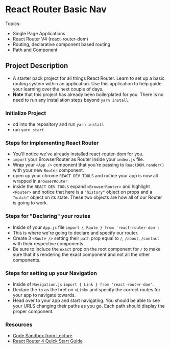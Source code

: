 # React Router Basic Nav

Topics:

-   Single Page Applications
-   React Router V4 (react-router-dom)
-   Routing, declarative component based routing
-   Path and Component

## Project Description

-   A starter pack project for all things React Router. Learn to set up a basic routing system within an application. Use this application to help guide your learning over the next couple of days.
-   **Note** that this project has already been boilerplated for you. There is no need to run any installation steps beyond `yarn install`.

### Initialize Project

-   cd into the repository and run `yarn install`
-   run `yarn start`

### Steps for implementing React Router

-   You'll notice we've already installed react-router-dom for you.
-   `import` your BrowserRouter as Router inside your `index.js` file.
-   Wrap your `<App />` component that you're passing to `ReactDOM.render()` with your new `Router` component.
-   open up your chrome `REACT DEV TOOLS` and notice your app is now all wrapped in `BrowserRouter`
-   inside the `REACT DEV TOOLS` expand `<BrowserRouter>` and highlight `<Router>` and notice that here is a `"history"` object on props and a `"match"` object on its state. These two objects are how all of our Router is going to work.

### Steps for "Declaring" your routes

-   Inside of your `App.js` file `import { Route } from 'react-router-dom';`
-   This is where we're going to declare and specify our router.
-   Create 3 `<Route />` setting their `path` prop equal to `/`, `/about`, `/contact` with their respective components.
-   Be sure to incluce the `exact` prop on the root component for `/` to make sure that it's rendering the exact component and not all the other components.

### Steps for setting up your Navigation

-   Inside of `Navigation.js` `import { Link } from 'react-router-dom'`.
-   Declare the `to` as the href on `<Link>` and specify the correct routes for your app to navigate towards.
-   Head over to your app and start navigating. You should be able to see your URLS changing their paths as you go. Each path should display the proper component.

### Resources

-   [Code Sandbox from Lecture](https://codesandbox.io/s/n58oqgwmP)
-   [React Router 4 Quick Start Guide](https://reacttraining.com/react-router/web/guides/quick-start)
